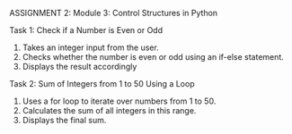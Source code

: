 ASSIGNMENT 2:
Module 3: Control Structures in Python

Task 1: Check if a Number is Even or Odd

1. 	Takes an integer input from the user.
2. 	Checks whether the number is even or odd using an if-else statement.
3. 	Displays the result accordingly


Task 2: Sum of Integers from 1 to 50 Using a Loop

1.   Uses a for loop to iterate over numbers from 1 to 50.
2.   Calculates the sum of all integers in this range.
3.   Displays the final sum.